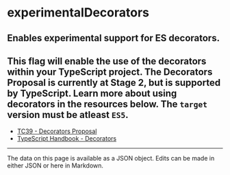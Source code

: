 <!-- Important! Do not modify comment blocks. They are necessary for the transformer to work properly -->

<!-- title -->
# experimentalDecorators

<!-- shortDescription -->
Enables experimental support for ES decorators.
---

<!-- extendedDescription -->
This flag will enable the use of the decorators within your TypeScript project. The Decorators Proposal is currently at Stage 2, but is supported by TypeScript. Learn more about using decorators in the resources below. The `target` version must be atleast `ES5`.
---

<!-- references -->
- [TC39 - Decorators Proposal](https://github.com/tc39/proposal-decorators)
- [TypeScript Handbook - Decorators](https://www.typescriptlang.org/docs/handbook/decorators.html)
---

<!-- footer -->
The data on this page is available as a JSON object. Edits can be made in either JSON or here in Markdown.
